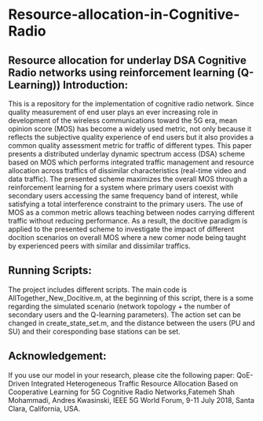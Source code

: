 # Resource-allocation-in-Cognitive-Radio
Resource allocation for underlay DSA Cognitive Radio networks using reinforcement learning (Q-Learning))
Introduction:
-------------
This is a repository for the implementation of cognitive radio network. Since quality measurement of end user plays an ever increasing role in development of the wireless communications toward the 5G era, mean opinion score (MOS) has become a widely used metric, not only because it reflects the subjective quality experience of end users but it also provides a common quality assessment metric for traffic of different types. This paper presents a distributed underlay dynamic spectrum access (DSA) scheme based on MOS which performs integrated traffic management and resource allocation across traffics of dissimilar characteristics (real-time video and data traffic). The presented scheme maximizes the overall MOS through a reinforcement learning for a system where primary users coexist with secondary users accessing the same frequency band of interest, while satisfying a total interference constraint to the primary users. The use of MOS as a common metric allows teaching between nodes carrying different traffic without reducing performance. As a result, the docitive paradigm is applied to the presented scheme to investigate the impact of different docition scenarios on overall MOS where a new comer node being taught by experienced peers with similar and dissimilar traffics. 


Running Scripts:
----------------
The project includes different scripts. The main code is AllTogether_New_Docitive.m, at the beginning of this script, there is a some regarding the simulated scenario (network topology + the number of secondary users and the Q-learning parameters). The action set can be changed in create_state_set.m, and the distance between the users (PU and SU) and their coresponding base stations can be set.

Acknowledgement:
----------------
If you use our model in your research, please cite the following paper:
QoE-Driven Integrated Heterogeneous Traffic Resource Allocation Based on Cooperative Learning for 5G Cognitive Radio Networks,Fatemeh Shah Mohammadi, Andres Kwasinski, IEEE 5G World Forum, 9-11 July 2018, Santa Clara, California, USA.

